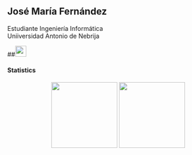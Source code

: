 ## José María Fernández   
Estudiante Ingeniería Informática  
Uniiversidad Antonio de Nebrija

##<img src="https://media.giphy.com/media/hvRJCLFzcasrR4ia7z/giphy.gif" width="25px">
#### Statistics

<p align=center>
  <img height=150 align="center" src="https://github-readme-stats.vercel.app/api/top-langs/?username=Josojmf&layout=compact&theme=tokyonight">
  <img height=150 align="center" src="https://github-readme-stats.vercel.app/api?username=Josojmf&show_icons=true&theme=tokyonight&rank_icon=github&include_all_commits=true"/>
</p>
